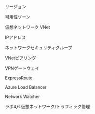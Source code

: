 リージョン

可用性ゾーン

仮想ネットワーク VNet

IPアドレス

ネットワークセキュリティグループ

VNetピアリング

VPNゲートウェイ

ExpressRoute

Azure Load Balancer

Network Watcher

ラボ4,6 仮想ネットワーク/トラフィック管理
